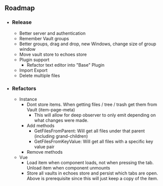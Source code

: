## Roadmap
- ### Release
  - Better server and authentication
  - Remember Vault groups
  - Better groups, drag and drop, new Windows, change size of group window
  - Move vault store to echoes store
  - Plugin support
    - Refactor text editor into "Base" Plugin
  - Import Export
  - Delete multiple files

- ### Refactors
  - Instance
    - Dont store items. When getting files / tree / trash get them from Vault (item-page-meta)
      - This will allow for deep observer to only emit depending on what changes were made.
    - Add methods
      - GetFilesFromParent: Will get all files under that parent (including grand-children)
      - GetFilesFromKeyValue: Will get all files with a specific key value pair
    - Remove methods
  - Vue
    - Load item when component loads, not when pressing the tab. Unload item when component unmounts
    - Store all vaults in echoes store and persist which tabs are open. Above is prerequisite since this will just  keep a copy of the item.